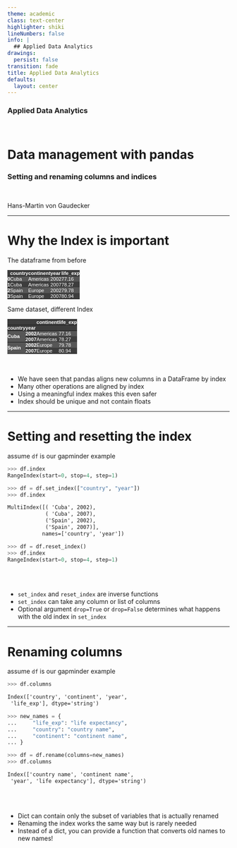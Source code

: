 ```yaml
---
theme: academic
class: text-center
highlighter: shiki
lineNumbers: false
info: |
  ## Applied Data Analytics
drawings:
  persist: false
transition: fade
title: Applied Data Analytics
defaults:
  layout: center
---
```


### Applied Data Analytics

<br>

# Data management with pandas

### Setting and renaming columns and indices

<br>


Hans-Martin von Gaudecker

---

# Why the Index is important

<div class="grid grid-cols-2 gap-4">
<div>

The dataframe from before

<style type="text/css">
#T_c57f6   {
  margin: 0;
  font-family: "Helvetica", "Helvetica", sans-serif;
  border-collapse: collapse;
  border: none;
  font-size: 80%;
  color: #fff;
}
#T_c57f6 thead {
  background-color: #3d3d3d;
}
#T_c57f6 tbody tr:nth-child(even) {
  background-color: #3d3d3d;
}
#T_c57f6 tbody tr:nth-child(odd) {
  background-color: #565656;
}
#T_c57f6 td {
  padding: 0em;
}
#T_c57f6 th {
  font-weight: bold;
  text-align: left;
  padding: 0em;
}
#T_c57f6 caption {
  caption-side: bottom;
}
</style>
<table id="T_c57f6">
  <thead>
    <tr>
      <th class="blank level0" >&nbsp;</th>
      <th id="T_c57f6_level0_col0" class="col_heading level0 col0" >country</th>
      <th id="T_c57f6_level0_col1" class="col_heading level0 col1" >continent</th>
      <th id="T_c57f6_level0_col2" class="col_heading level0 col2" >year</th>
      <th id="T_c57f6_level0_col3" class="col_heading level0 col3" >life_exp</th>
    </tr>
  </thead>
  <tbody>
    <tr>
      <th id="T_c57f6_level0_row0" class="row_heading level0 row0" >0</th>
      <td id="T_c57f6_row0_col0" class="data row0 col0" >Cuba</td>
      <td id="T_c57f6_row0_col1" class="data row0 col1" >Americas</td>
      <td id="T_c57f6_row0_col2" class="data row0 col2" >2002</td>
      <td id="T_c57f6_row0_col3" class="data row0 col3" >77.16</td>
    </tr>
    <tr>
      <th id="T_c57f6_level0_row1" class="row_heading level0 row1" >1</th>
      <td id="T_c57f6_row1_col0" class="data row1 col0" >Cuba</td>
      <td id="T_c57f6_row1_col1" class="data row1 col1" >Americas</td>
      <td id="T_c57f6_row1_col2" class="data row1 col2" >2007</td>
      <td id="T_c57f6_row1_col3" class="data row1 col3" >78.27</td>
    </tr>
    <tr>
      <th id="T_c57f6_level0_row2" class="row_heading level0 row2" >2</th>
      <td id="T_c57f6_row2_col0" class="data row2 col0" >Spain</td>
      <td id="T_c57f6_row2_col1" class="data row2 col1" >Europe</td>
      <td id="T_c57f6_row2_col2" class="data row2 col2" >2002</td>
      <td id="T_c57f6_row2_col3" class="data row2 col3" >79.78</td>
    </tr>
    <tr>
      <th id="T_c57f6_level0_row3" class="row_heading level0 row3" >3</th>
      <td id="T_c57f6_row3_col0" class="data row3 col0" >Spain</td>
      <td id="T_c57f6_row3_col1" class="data row3 col1" >Europe</td>
      <td id="T_c57f6_row3_col2" class="data row3 col2" >2007</td>
      <td id="T_c57f6_row3_col3" class="data row3 col3" >80.94</td>
    </tr>
  </tbody>
</table>


Same dataset, different Index

<style type="text/css">
#T_0f54e   {
  margin: 0;
  font-family: "Helvetica", "Helvetica", sans-serif;
  border-collapse: collapse;
  border: none;
  font-size: 80%;
  color: #fff;
}
#T_0f54e thead {
  background-color: #3d3d3d;
}
#T_0f54e tbody tr:nth-child(even) {
  background-color: #3d3d3d;
}
#T_0f54e tbody tr:nth-child(odd) {
  background-color: #565656;
}
#T_0f54e td {
  padding: 0em;
}
#T_0f54e th {
  font-weight: bold;
  text-align: left;
  padding: 0em;
}
#T_0f54e caption {
  caption-side: bottom;
}
</style>
<table id="T_0f54e">
  <thead>
    <tr>
      <th class="blank" >&nbsp;</th>
      <th class="blank level0" >&nbsp;</th>
      <th id="T_0f54e_level0_col0" class="col_heading level0 col0" >continent</th>
      <th id="T_0f54e_level0_col1" class="col_heading level0 col1" >life_exp</th>
    </tr>
    <tr>
      <th class="index_name level0" >country</th>
      <th class="index_name level1" >year</th>
      <th class="blank col0" >&nbsp;</th>
      <th class="blank col1" >&nbsp;</th>
    </tr>
  </thead>
  <tbody>
    <tr>
      <th id="T_0f54e_level0_row0" class="row_heading level0 row0" rowspan="2">Cuba</th>
      <th id="T_0f54e_level1_row0" class="row_heading level1 row0" >2002</th>
      <td id="T_0f54e_row0_col0" class="data row0 col0" >Americas</td>
      <td id="T_0f54e_row0_col1" class="data row0 col1" >77.16</td>
    </tr>
    <tr>
      <th id="T_0f54e_level1_row1" class="row_heading level1 row1" >2007</th>
      <td id="T_0f54e_row1_col0" class="data row1 col0" >Americas</td>
      <td id="T_0f54e_row1_col1" class="data row1 col1" >78.27</td>
    </tr>
    <tr>
      <th id="T_0f54e_level0_row2" class="row_heading level0 row2" rowspan="2">Spain</th>
      <th id="T_0f54e_level1_row2" class="row_heading level1 row2" >2002</th>
      <td id="T_0f54e_row2_col0" class="data row2 col0" >Europe</td>
      <td id="T_0f54e_row2_col1" class="data row2 col1" >79.78</td>
    </tr>
    <tr>
      <th id="T_0f54e_level1_row3" class="row_heading level1 row3" >2007</th>
      <td id="T_0f54e_row3_col0" class="data row3 col0" >Europe</td>
      <td id="T_0f54e_row3_col1" class="data row3 col1" >80.94</td>
    </tr>
  </tbody>
</table>




</div>
<div>

<br/>
<br/>

- We have seen that pandas aligns new columns in a DataFrame by index
- Many other operations are aligned by index
- Using a meaningful index makes this even safer
- Index should be unique and not contain floats


</div>
</div>

---

# Setting and resetting the index


<div class="grid grid-cols-2 gap-4">
<div>

assume `df` is our gapminder example

```python
>>> df.index
RangeIndex(start=0, stop=4, step=1)

>>> df = df.set_index(["country", "year"])
>>> df.index
```
```txt
MultiIndex([( 'Cuba', 2002),
            ( 'Cuba', 2007),
            ('Spain', 2002),
            ('Spain', 2007)],
           names=['country', 'year'])
```
```python
>>> df = df.reset_index()
>>> df.index
RangeIndex(start=0, stop=4, step=1)
```


</div>
<div>

<br/>
<br/>

- `set_index` and `reset_index` are inverse functions
- `set_index` can take any column or list of columns
- Optional argument `drop=True` or `drop=False` determines what happens with the old
  index in `set_index`

</div>
</div>

---

# Renaming columns

<div class="flex gap-8">
<div>

assume `df` is our gapminder example

```python
>>> df.columns
```
```txt
Index(['country', 'continent', 'year',
 'life_exp'], dtype='string')
```

```python
>>> new_names = {
...     "life_exp": "life expectancy",
...     "country": "country name",
...     "continent": "continent name",
... }

>>> df = df.rename(columns=new_names)
>>> df.columns
```
```txt
Index(['country name', 'continent name',
 'year', 'life expectancy'], dtype='string')
```


</div>
<div>

<br/>
<br/>


- Dict can contain only the subset of variables that is actually renamed
- Renaming the index works the same way but is rarely needed
- Instead of a dict, you can provide a function that converts old names to new names!


</div>
</div>

